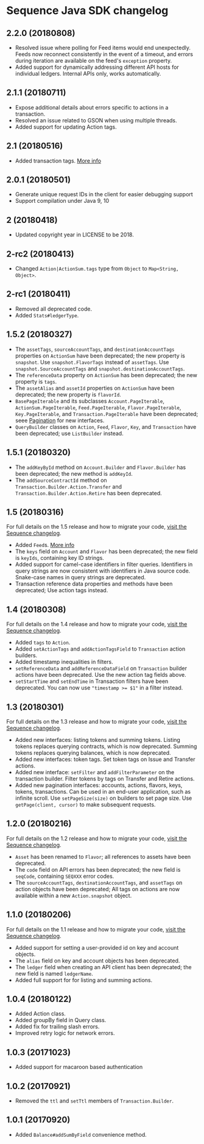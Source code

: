 # Sequence Java SDK changelog

## 2.2.0 (20180808)

* Resolved issue where polling for Feed items would end unexpectedly. 
  Feeds now reconnect consistently in the event of a timeout, and errors 
  during iteration are available on the feed's `exception` property.
* Added support for dynamically addressing different API hosts for 
  individual ledgers. Internal APIs only, works automatically.

## 2.1.1 (20180711)

* Expose additional details about errors specific to actions
  in a transaction.
* Resolved an issue related to GSON when using multiple threads.
* Added support for updating Action tags.

## 2.1 (20180516)

* Added transaction tags.
  [More info](https://dashboard.seq.com/docs/transactions)

## 2.0.1 (20180501)

* Generate unique request IDs in the client for easier debugging support
* Support compilation under Java 9, 10

## 2 (20180418)

* Updated copyright year in LICENSE to be 2018.

## 2-rc2 (20180413)

* Changed `Action|ActionSum.tags` type from `Object` to `Map<String, Object>`.

## 2-rc1 (20180411)

* Removed all deprecated code.
* Added `Stats#ledgerType`.

## 1.5.2 (20180327)

* The `assetTags`, `sourceAccountTags`, and `destinationAccountTags` properties
  on `ActionSum` have been deprecated; the new property is `snapshot`.
  Use `snapshot.FlavorTags` instead of `assetTags`.
  Use `snapshot.SourceAccountTags` and `snapshot.destinationAccountTags`.
* The `referenceData` property on `ActionSum` has been deprecated; the new
  property is `tags`.
* The `assetAlias` and `assetId` properties on `ActionSum` have been deprecated;
  the new property is `flavorId`.
* `BasePageIterable` and its subclasses `Account.PageIterable`,
  `ActionSum.PageIterable`, `Feed.PageIterable`, `Flavor.PageIterable`,
  `Key.PageIterable`, and `Transaction.PageIterable` have been deprecated;
  seee [Pagination](https://dashboard.seq.com/docs/pagination) for new
  interfaces.
* `QueryBuilder` classes on `Action`, `Feed`, `Flavor`, `Key`, and `Transaction`
  have been deprecated; use `ListBuilder` instead.

## 1.5.1 (20180320)

* The `addKeyById` method on `Account.Builder` and `Flavor.Builder` has been
  deprecated; the new method is `addKeyId`.
* The `addSourceContractId` method on `Transaction.Builder.Action.Transfer`
  and `Transaction.Builder.Action.Retire` has been deprecated.

## 1.5 (20180316)

For full details on the 1.5 release and how to migrate your code,
[visit the Sequence changelog](https://dashboard.seq.com/docs/changelog#release-v1-5).

* Added `Feed`s. [More info](https://dashboard.seq.com/docs/feeds)
* The `keys` field on `Account` and `Flavor` has been deprecated; the new field
  is `keyIds`, containing key ID strings.
* Added support for camel-case identifiers in filter queries.
  Identifiers in query strings are now consistent with
  identifiers in Java source code.
  Snake-case names in query strings are deprecated.
* Transaction reference data properties and methods have been deprecated;
  Use action tags instead.

## 1.4 (20180308)

For full details on the 1.4 release and how to migrate your code,
[visit the Sequence changelog](https://dashboard.seq.com/docs/changelog#release-v1-4).

* Added `tags` to `Action`.
* Added `setActionTags` and `addActionTagsField` to `Transaction`
  action builders.
* Added timestamp inequalities in filters.
* `setReferenceData` and `addReferenceDataField` on `Transaction` builder actions
  have been deprecated. Use the new action tag fields above.
* `setStartTime` and `setEndTime` in Transaction filters have been deprecated.
  You can now use `"timestamp >= $1"` in a filter instead.

## 1.3 (20180301)

For full details on the 1.3 release and how to migrate your code,
[visit the Sequence changelog](https://dashboard.seq.com/docs/changelog#release-v1-3).

* Added new interfaces: listing tokens and summing tokens.
  Listing tokens replaces querying contracts, which is now deprecated.
  Summing tokens replaces querying balances, which is now deprecated.
* Added new interfaces: token tags.
  Set token tags on Issue and Transfer actions.
* Added new interface: `setFilter` and `addFilterParameter` on the transaction
  builder. Filter tokens by tags on Transfer and Retire actions.
* Added new pagination interfaces: accounts, actions, flavors, keys, tokens,
  transactions. Can be used in an end-user application, such as infinite scroll.
  Use `setPageSize(size)` on builders to set page size.
  Use `getPage(client, cursor)` to make subsequent requests.

## 1.2.0 (20180216)

For full details on the 1.2 release and how to migrate your code,
[visit the Sequence changelog](https://dashboard.seq.com/docs/changelog#release-v1-2).

* `Asset` has been renamed to `Flavor`; all references to assets have been
  deprecated.
* The `code` field on API errors has been deprecated; the new field is
  `seqCode`, containing `SEQXXX` error codes.
* The `sourceAccountTags`, `destinationAccountTags`, and `assetTags` on
  action objects have been deprecated; All tags on actions are now available
  within a new `Action.snapshot` object.

## 1.1.0 (20180206)

For full details on the 1.1 release and how to migrate your code,
[visit the Sequence changelog](https://dashboard.seq.com/docs/changelog#release-v1-1).

* Added support for setting a user-provided id on key and account objects.
* The `alias` field on key and account objects has been deprecated.
* The `ledger` field when creating an API client has been deprecated; the new
  field is named `ledgerName`.
* Added full support for for listing and summing actions.

## 1.0.4 (20180122)

* Added Action class.
* Added groupBy field in Query class.
* Added fix for trailing slash errors.
* Improved retry logic for network errors.

## 1.0.3 (20171023)

* Added support for macaroon based authentication

## 1.0.2 (20170921)

* Removed the `ttl` and `setTtl` members of `Transaction.Builder`.

## 1.0.1 (20170920)

* Added `Balance#addSumByField` convenience method.
